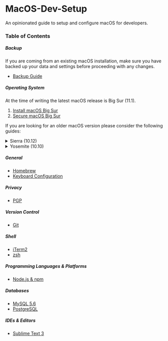 # MacOS-Dev-Setup

An opinionated guide to setup and configure macOS for developers.

### Table of Contents

##### Backup

If you are coming from an existing macOS installation, make sure you have backed up your data and settings before proceeding with any changes.

- [Backup Guide](backup.md)

##### Operating System

At the time of writing the latest macOS release is Big Sur (11.1).

1. [Install macOS Big Sur](/11-big-sur/install-macos-big-sur.md)
2. [Secure macOS Big Sur](/11-big-sur/secure-macos-big-sur.md)

If you are looking for an older macOS version please consider the following guides:

<details>
  <summary>Sierra (10.12)</summary>

1. [Install macOS Sierra](/10.12-sierra/install-macos-sierra.md)
2. [Secure macOS Sierra](/10.12-sierra/secure-macos-sierra.md)
3. [Configure macOS Sierra](/10.12-sierra/configure-macos-sierra.md)
</details>

<details>
  <summary>Yosemite (10.10)</summary>

1. [Install macOS Yosemite](/10.10-yosemite/install-mac-osx-yosemite.md)
2. [Secure macOS Yosemite](/10.10-yosemite/secure-mac-osx-yosemite.md)
</details>

##### General

- [Homebrew](homebrew.md)
- [Keyboard Configuration](keyboard-config.md)

##### Privacy

- [PGP](pgp.md)

##### Version Control

- [Git](git.md)

##### Shell

- [iTerm2](iterm2.md)
- [zsh](zsh.md)

##### Programming Languages & Platforms

- [Node.js & npm](node-npm.md)

##### Databases

- [MySQL 5.6](mysql-5.6.md)
- [PostgreSQL](postgres.md)

##### IDEs & Editors

- [Sublime Text 3](sublime-3.md)
